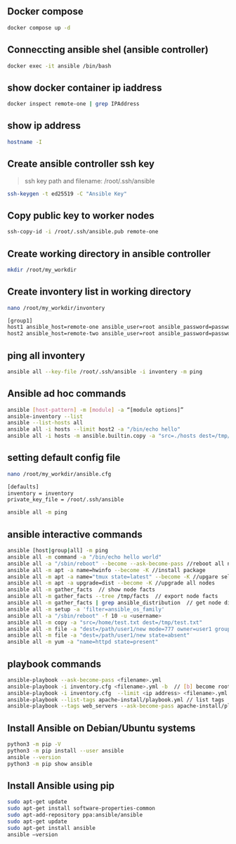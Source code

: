 ## Docker compose
```sh
docker compose up -d
```

## Conneccting ansible shel (ansible controller)
```sh
docker exec -it ansible /bin/bash
```

## show docker container ip iaddress
```sh
docker inspect remote-one | grep IPAddress
```

## show ip address
```sh
hostname -I
```

## Create ansible controller ssh key
> ssh key path and filename: /root/.ssh/ansible
```sh
ssh-keygen -t ed25519 -C "Ansible Key"
```

## Copy public key to worker nodes
```sh
ssh-copy-id -i /root/.ssh/ansible.pub remote-one
```

## Create working directory in ansible controller
```sh
mkdir /root/my_workdir
```

## Create invontery list in working directory
```sh
nano /root/my_workdir/invontery
```
```sh
[group1]
host1 ansible_host=remote-one ansible_user=root ansible_password=password
host2 ansible_host=remote-two ansible_user=root ansible_password=password
```

## ping all invontery
```sh
ansible all --key-file /root/.ssh/ansible -i invontery -m ping
```
## Ansible ad hoc commands
```sh
ansible [host-pattern] -m [module] -a “[module options]”
ansible-inventory --list
ansible --list-hosts all
ansible all -i hosts --limit host2 -a "/bin/echo hello"
ansible all -i hosts -m ansible.builtin.copy -a "src=./hosts dest=/tmp/hosts"
```

## setting default config file
```sh
nano /root/my_workdir/ansible.cfg
```
```sh
[defaults]
inventory = inventory
private_key_file = /root/.ssh/ansible
```

```sh
ansible all -m ping
```

## ansible interactive commands
```sh
ansible [host|group|all] -m ping
ansible all -m command -a "/bin/echo hello world"
ansible all -a "/sbin/reboot" --become --ask-become-pass //reboot all nodes
ansible all -m apt -a name=hwinfo --become -K //install package
ansible all -m apt -a name="tmux state=latest" --become -K //upgare selected package
ansible all -m apt -a upgrade=dist --become -K //upgrade all nodes
ansible all -m gather_facts  // show node facts
ansible all -m gather_facts --tree /tmp/facts  // export node facts
ansible all -m gather_facts | grep ansible_distribution  // get node dist
ansible all -m setup -a 'filter=ansible_os_family'
ansible all -a "/sbin/reboot" -f 10 -u <username>
ansible all -m copy -a "src=/home/test.txt dest=/tmp/test.txt"
ansible all -m file -a "dest=/path/user1/new mode=777 owner=user1 group=user1 state=directory"
ansible all -m file -a "dest=/path/user1/new state=absent"
ansible all -m yum -a "name=httpd state=present"
```

## playbook commands
```sh
ansible-playbook --ask-become-pass <filename>.yml
ansible-playbook -i inventory.cfg <filename>.yml -b  // [b] become root on the remote nodes
ansible-playbook -i inventory.cfg  --limit <ip address> <filename>.yml
ansible-playbook --list-tags apache-install/playbook.yml // list tags
ansible-playbook --tags web_servers --ask-become-pass apache-install/playbook.yml  // run selected tag
```
## Install Ansible on Debian/Ubuntu systems
```sh
python3 -m pip -V
python3 -m pip install --user ansible
ansible --version
python3 -m pip show ansible
```
## Install Ansible using pip
```sh
sudo apt-get update 
sudo apt-get install software-properties-common
sudo apt-add-repository ppa:ansible/ansible
sudo apt-get update
sudo apt-get install ansible
ansible –version
```